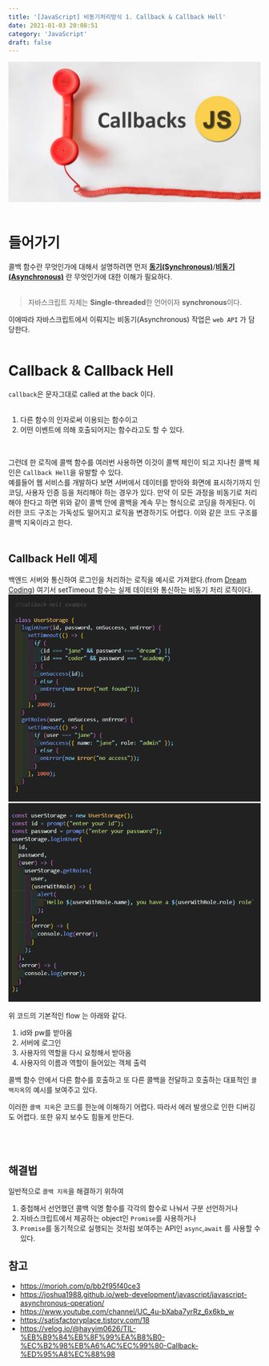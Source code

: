 ```yaml
---
title: '[JavaScript] 비동기처리방식 1. Callback & Callback Hell'
date: 2021-01-03 20:08:51
category: 'JavaScript'
draft: false
---
```


![](./images/callback.png)
<br/>
<br/>

# 들어가기

콜백 함수란 무엇인가에 대해서 설명하려면 먼저 **[동기(Synchronous)](https://goodenoughyoungyeom.netlify.app/Web%20Development/[Web%20Development]%EB%8F%99%EA%B8%B0%EC%99%80%EB%B9%84%EB%8F%99%EA%B8%B0%EC%B2%98%EB%A6%AC/#%EB%8F%99%EA%B8%B0synchronous)**/**[비동기(Asynchronous)](https://goodenoughyoungyeom.netlify.app/Web%20Development/[Web%20Development]%EB%8F%99%EA%B8%B0%EC%99%80%EB%B9%84%EB%8F%99%EA%B8%B0%EC%B2%98%EB%A6%AC/#%EB%B9%84%EB%8F%99%EA%B8%B0asynchronous)** 란 무엇인가에 대한 이해가 필요하다.
<br/>
<br/>

> 자바스크립트 자체는 **Single-threaded**한 언어이자 **synchronous**이다.

이에따라 자바스크립트에서 이뤄지는 비동기(Asynchronous) 작업은 `web API` 가 담당한다.
<br/>
<br/>

# Callback & Callback Hell

`callback`은 문자그대로 called at the back 이다.
<br/>
<br/>

1. 다른 함수의 인자로써 이용되는 함수이고
2. 어떤 이벤트에 의해 호출되어지는 함수라고도 할 수 있다.

<br/>

그런데 한 로직에 콜백 함수를 여러번 사용하면 이것이 콜백 체인이 되고 지나친 콜백 체인은 `Callback Hell`을 유발할 수 있다.
<br/>
예를들어 웹 서비스를 개발하다 보면 서버에서 데이터를 받아와 화면에 표시하기까지 인코딩, 사용자 인증 등을 처리해야 하는 경우가 있다. 만약 이 모든 과정을 비동기로 처리해야 한다고 하면 위와 같이 콜백 안에 콜백을 계속 무는 형식으로 코딩을 하게된다. 이러한 코드 구조는 가독성도 떨어지고 로직을 변경하기도 어렵다. 이와 같은 코드 구조를 콜백 지옥이라고 한다.
<br/>
<br/>

## Callback Hell 예제

백엔드 서버와 통신하여 로그인을 처리하는 로직을 예시로 가져왔다.(from [Dream Coding](https://www.youtube.com/watch?v=s1vpVCrT8f4&list=PLv2d7VI9OotTVOL4QmPfvJWPJvkmv6h-2&index=11)) 여기서 setTimeout 함수는 실제 데이터와 통신하는 비동기 처리 로직이다.
![](./images/callbackHellExample.PNG)
![](./images/callbackHellExample_2.PNG)
<br/>

위 코드의 기본적인 flow 는 아래와 같다.

1. id와 pw를 받아옴
2. 서버에 로그인
3. 사용자의 역할을 다시 요청해서 받아옴
4. 사용자의 이름과 역할이 들어있는 객체 출력

콜백 함수 안에서 다른 함수를 호출하고 또 다른 콜백을 전달하고 호출하는 대표적인 `콜백지옥`의 예시를 보여주고 있다.
<br/>

이러한 `콜백 지옥`은 코드를 한눈에 이해하기 어렵다. 따라서 에러 발생으로 인한 디버깅도 어렵다. 또한 유지 보수도 힘들게 만든다.
<br/>
<br/>
<br/>
<br/>

## 해결법

일반적으로 `콜백 지옥`을 해결하기 위하여

1. 중첩해서 선언했던 콜백 익명 함수를 각각의 함수로 나눠서 구분 선언하거나
2. 자바스크립트에서 제공하는 object인 `Promise`를 사용하거나
3. `Promise`를 동기적으로 실행되는 것처럼 보여주는 API인 `async`,`await` 를 사용할 수 있다.

## 참고

- https://morioh.com/p/bb2f95f40ce3
- https://joshua1988.github.io/web-development/javascript/javascript-asynchronous-operation/
- https://www.youtube.com/channel/UC_4u-bXaba7yrRz_6x6kb_w
- https://satisfactoryplace.tistory.com/18
- https://velog.io/@hayyim0626/TIL-%EB%B9%84%EB%8F%99%EA%B8%B0-%EC%B2%98%EB%A6%AC%EC%99%80-Callback-%ED%95%A8%EC%88%98
